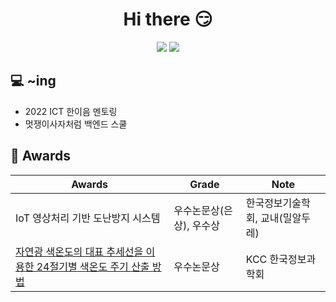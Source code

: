 <div align=center>
  <h1>Hi there 😏</h1>
</div>

<div align=center>
  <img src="https://img.shields.io/badge/springboot-6DB33F?style=for-the-badge&logo=spring&logoColor=white">
  <img src="https://img.shields.io/badge/java-007396?style=for-the-badge&logo=java&logoColor=white">
  <br>
</div>

## 💻 ~ing
- 2022 ICT 한이음 멘토링
- 멋쟁이사자처럼 백엔드 스쿨

## 🏅 Awards
|Awards|Grade|Note|
|---|---|---|
|IoT 영상처리 기반 도난방지 시스템|우수논문상(은상), 우수상|한국정보기술학회, 교내(밀알두레)|
|[자연광 색온도의 대표 추세선을 이용한 24절기별 색온도 주기 산출 방법](https://www.kiise.or.kr/academy/board/academyNewsList.fa?MENU_ID=080100)|우수논문상|KCC 한국정보과학회|

     

   
